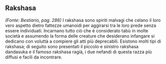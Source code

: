 ## **Rakshasa**

*(Fonte: Bestiario, pag. 286)* I rakshasa sono spiriti malvagi che celano il loro vero aspetto dietro fattezze umanoidi per aggirarsi tra le loro prede senza essere individuati. Incarnano tutto ciò che è considerato tabù in molte società e assumendo la forma delle creature che desiderano infangare si dedicano con voluttà a compiere gli atti più deprecabili. Esistono molti tipi di rakshasa; di seguito sono presentati il piccolo e sinistro rakshasa dandasuka e il famoso rakshasa ragià, i due nefandi di questa razza più diffusi e facili da incontrare.
